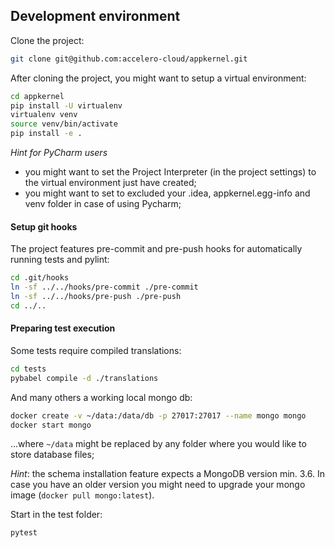 ## Development environment

Clone the project:
```bash
git clone git@github.com:accelero-cloud/appkernel.git
```

After cloning the project, you might want to setup a virtual environment:

```bash
cd appkernel
pip install -U virtualenv
virtualenv venv
source venv/bin/activate
pip install -e .
```

*Hint for PyCharm users*

* you might want to set the Project Interpreter (in the project settings) to the virtual environment just have created;
* you might want to set to excluded your .idea, appkernel.egg-info and venv folder in case of using Pycharm;

#### Setup git hooks

The project features pre-commit and pre-push hooks for automatically running tests and pylint:

```bash
cd .git/hooks
ln -sf ../../hooks/pre-commit ./pre-commit
ln -sf ../../hooks/pre-push ./pre-push
cd ../..
```

#### Preparing test execution

Some tests require compiled translations:

```bash
cd tests
pybabel compile -d ./translations
```
And many others a working local mongo db:

 ```bash
 docker create -v ~/data:/data/db -p 27017:27017 --name mongo mongo
 docker start mongo
 ```
...where `~/data` might be replaced by any folder where you would like to store
database files;

*Hint*: the schema installation feature expects a MongoDB version min. 3.6.
 In case you have an older version you might need to upgrade your mongo image (`docker pull mongo:latest`).

Start in the test folder:
```bash
pytest
```